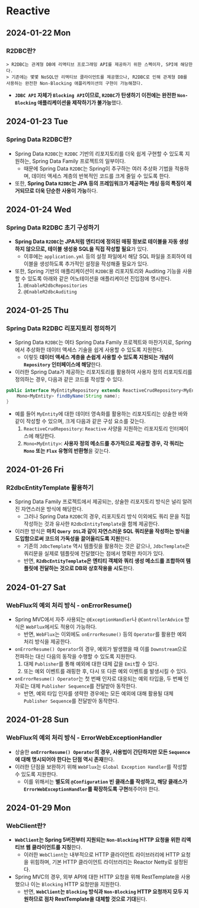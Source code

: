 # Reactive
## 2024-01-22 Mon
### R2DBC란?
```
> R2DBC는 관계형 DB에 리액티브 프로그래밍 API를 제공하기 위한 스펙이자, SPI에 해당한다.
> 기존에는 몇몇 NoSQL만 리액티브 클라이언트를 제공했으나, R2DBC로 인해 관계형 DB를 사용하는 완전한 Non-Blocking 애플리케이션의 구현이 가능해졌다.
```
* **`JDBC API` 자체가 `Blocking API`이므로, `R2DBC`가 탄생하기 이전에는 완전한 `Non-Blocking` 애플리케이션을 제작하기가 불가능**했다.

## 2024-01-23 Tue
### Spring Data R2DBC란?
* Spring Data `R2DBC`는 `R2DBC` 기반의 리포지토리를 더욱 쉽게 구현할 수 있도록 지원하는, Spring Data Family 프로젝트의 일부이다.
  * 때문에 Spring Data `R2DBC`는 Spring이 추구하는 여러 추상화 기법을 적용하며, 데이터 액세스 계층의 반복적인 코드를 크게 줄일 수 있도록 한다.
* 또한, **Spring Data `R2DBC`는 JPA 등의 프레임워크가 제공하는 캐싱 등의 특징이 제거되므로 더욱 단순한 사용이 가능**하다.

## 2024-01-24 Wed
### Spring Data R2DBC 초기 구성하기
* **Spring Data `R2DBC`는 JPA처럼 엔티티에 정의된 매핑 정보로 테이블을 자동 생성하지 않으므로, 테이블 생성용 SQL을 직접 작성할 필요**가 있다.
  * 이후에는 `application.yml` 등의 설정 파일에서 해당 SQL 파일을 조회하여 테이블을 생성하도록 추가적인 설정을 작성해줄 필요가 있다.
* 또한, Spring 기반의 애플리케이션이 `R2DBC`용 리포지토리와 Auditing 기능을 사용할 수 있도록 아래와 같은 어노테이션을 애플리케이션 진입점에 명시한다.
  1. `@EnableR2dbcRepositories`
  2. `@EnableR2dbcAuditing`

## 2024-01-25 Thu
### Spring Data R2DBC 리포지토리 정의하기
* Spring Data `R2DBC`는 여타 Spring Data Family 프로젝트와 마찬가지로, Spring에서 추상화한 데이터 액세스 기술을 쉽게 사용할 수 있도록 지원한다.
  * 이렇듯 **데이터 액세스 계층을 손쉽게 사용할 수 있도록 지원되는 개념이 `Repository` 인터페이스에 해당**한다.
* 이러한 Spring Data가 제공하는 리포지토리를 활용하여 사용자 정의 리포지토리를 정의하는 경우, 다음과 같은 코드를 작성할 수 있다.
```Java
public interface MyEntityRepository extends ReactiveCrudRepository<MyEntity, Long> {
    Mono<MyEntity> findByName(String name);
}
```
* 예를 들어 `MyEntity`에 대한 데이터 영속화를 활용하는 리포지토리는 상술한 바와 같이 작성할 수 있으며, 크게 다음과 같은 구성 요소를 갖는다.
  1. `ReactiveCrudRepository`: `Reactive` 사양을 지원하는 리포지토리 인터페이스에 해당한다.
  2. `Mono<MyEntity>`: **사용자 정의 메소드를 추가적으로 제공할 경우, 각 쿼리는 `Mono` 또는 `Flux` 유형의 반환형**을 갖는다.

## 2024-01-26 Fri
### R2dbcEntityTemplate 활용하기
* Spring Data Family 프로젝트에서 제공되는, 상술한 리포지토리 방식은 널리 알려진 자연스러운 방식에 해당한다.
  * 그러나 Spring Data `R2DBC`의 경우, 리포지토리 방식 이외에도 쿼리 문을 직접 작성하는 것과 유사한 `R2dbcEntityTemplate`을 함께 제공한다.
* 이러한 방식은 **마치 `Query DSL`과 같이 자연스러운 SQL 쿼리문을 작성하는 방식을 도입함으로써 코드의 가독성을 끌어올리도록 지원**한다.
  * 기존의 `JdbcTemplate` 역시 템플릿을 활용하는 것은 같으나, `JdbcTemplate`은 쿼리문을 실제로 템플릿에 전달했다는 점에서 명확한 차이가 있다.
  * 반면, **`R2dbcEntityTemplate`은 엔티티 객체와 쿼리 생성 메소드를 조합하여 템플릿에 전달하는 것으로 DB와 상호작용을 시도**한다.

## 2024-01-27 Sat
### WebFlux의 예외 처리 방식 - onErrorResume()
* Spring MVC에서 자주 사용되는 `@ExceptionHandler`나 `@ControllerAdvice` 방식은 `WebFlux`에서도 적용이 가능하다.
  * 반면, `WebFlux`는 이외에도 `onErrorResume()` 등의 `Operator`를 활용한 예외 처리 방식을 제공한다.
* `onErrorResume() Operator`의 경우, 예외가 발생했을 때 이를 `Downstream`으로 전파하는 대신 다음의 동작을 수행할 수 있도록 지원한다.
  1. 대체 `Publisher`를 통해 예외에 대한 대체 값을 `Emit`할 수 있다.
  2. 또는 예외 이벤트를 래핑한 후, 다시 또 다른 예외 이벤트를 발생시킬 수 있다.
* `onErrorResume() Operator`는 첫 번째 인자로 대응되는 예외 타입을, 두 번째 인자로는 대체 `Publisher Sequence`를 전달받아 동작한다.
  * 반면, 예외 타입 인자를 생략한 경우에는 모든 예외에 대해 활용될 대체 `Publisher Sequence`를 전달받아 동작한다.

## 2024-01-28 Sun
### WebFlux의 예외 처리 방식 - ErrorWebExceptionHandler
* 상술한 **`onErrorResume() Operator`의 경우, 사용법이 간단하지만 모든 `Sequence`에 대해 명시되어야 한다는 단점 역시 존재**한다.
* 이러한 단점을 보완하기 위해 `WebFlux`는 `Global Exception Handler`를 작성할 수 있도록 지원한다.
  * 이를 위해서는 **별도의 `@Configuration` 빈 클래스를 작성하고, 해당 클래스가 `ErrorWebExceptionHandler`를 확장하도록 구현**해주어야 한다.

## 2024-01-29 Mon
### WebClient란?
* **`WebClient`는 Spring 5버전부터 지원되는 `Non-Blocking` HTTP 요청을 위한 리액티브 웹 클라이언트를 지칭**한다.
  * 이러한 `WebClient`는 내부적으로 HTTP 클라이언트 라이브러리에 HTTP 요청을 위힘하며, 기본 HTTP 클라이언트 라이브러리는 Reactor Netty로 설정된다.
* Spring MVC의 경우, 외부 API에 대한 HTTP 요청을 위해 RestTemplate을 사용했으나 이는 `Blocking` HTTP 요청만을 지원한다.
  * 반면, **`WebClient`는 `Blocking` 방식과 `Non-Blocking` HTTP 요청까지 모두 지원하므로 점차 RestTemplate을 대체할 것으로 기대**된다.